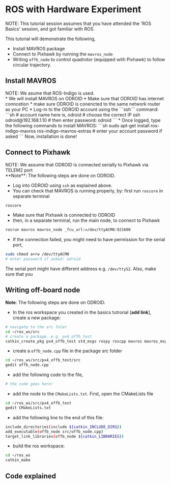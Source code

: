 # ROS with Hardware Experiment

<div class="warning">
NOTE: This tutorial session assumes that you have attended the 'ROS Basics' session, and got familiar with ROS.
</div>

This tutorial will demonstrate the following,
* Install MAVROS package
* Connect to Pixhawk by running the ```mavros_node```
* Writing ```offb_node``` to control quadrotor (equipped with Pixhawk) to follow circular trajectory.

## Install MAVROS
<div class="info">
NOTE: We asume that ROS-Indigo is used.
</div>
* We will install MAVROS on ODROID
* Make sure that ODROID has internet conncetion
* make sure ODROID is conencted to the same network router as your PC
* Log-in to the ODROID account using the ```ssh``` command:
```sh
# account name here is, odroid
# choose the correct IP
ssh odroid@192.168.1.10
# then enter password: odroid
```
* Once logged, type the following commands to install MAVROS:
```sh
sudo apt-get install ros-indigo-mavros ros-indigo-mavros-extras
# enter your account password if asked
```
Now, installation is done!

## Connect to Pixhawk
<div class="info">
NOTE: We assume that ODROID is connected serially to Pixhawk via TELEM2 port
</div>
**Note**: The following steps are done on ODROID.

* Log into ODROID using ```ssh``` as explained above.
* You can check that MAVROS is running properly, by:
first run ```roscore``` in separate terminal
```sh
roscore
```
* Make sure that Pixhawk is connected to ODROID
* then, in a separate terminal, run the main node, to connect to Pixhawk
```sh
rosrun mavros mavros_node _fcu_url:=/dev/ttyACM0:921600
```
* If the connection failed, you might need to have permission for the serial port,
```sh
sudo chmod a+rw /dev/ttyACM0
# enter password if asked: odroid
```
The serial port might have different address e.g. ```/dev/ttyS2```. Also, make sure that you

## Writing off-board node
**Note**: The following steps are done on ODROID.
* In the ros workspace you created in the basics tutrorial [**add link**], create a new package:
```sh
# navigate to the src foler
cd ~/ros_ws/src
# create a package. e.g. px4_offb_test
catkin_create_pkg px4_offb_test std_msgs rospy roscpp mavros mavros_msgs
```
* create a ```offb_node.cpp``` file in the package src folder
```sh
cd ~/ros_ws/src/px4_offb_test/src
gedit offb_node.cpp
```
* add the following code to the file,
```sh
# the code goes here!
```
* add the node to the ```CMakeLists.txt```. First, open the CMakeLists file
```sh
cd ~/ros_ws/src/px4_offb_test
gedit CMakeLists.txt
```
* add the following line to the end of this file:
```sh
include_directories(include ${catkin_INCLUDE_DIRS})
add_executable(offb_node src/offb_node.cpp)
target_link_libraries(offb_node ${catkin_LIBRARIES})
```
* build the ros workspace:
```sh
cd ~/ros_ws
catkin_make
```

## Code explained